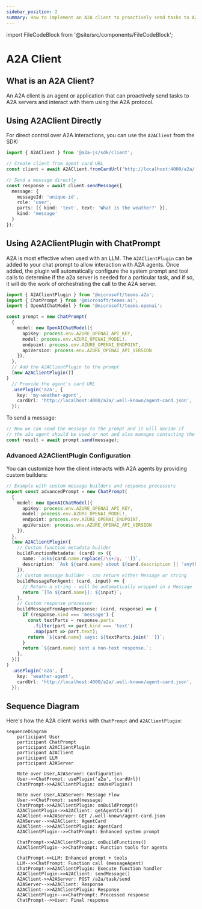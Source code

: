 ```yaml
---
sidebar_position: 2
summary: How to implement an A2A client to proactively send tasks to A2A servers using the AgentManager.
---
```


import FileCodeBlock from '@site/src/components/FileCodeBlock';

# A2A Client

## What is an A2A Client?

An A2A client is an agent or application that can proactively send tasks to A2A servers and interact with them using the A2A protocol.

## Using A2AClient Directly

For direct control over A2A interactions, you can use the `A2AClient` from the SDK:

```typescript
import { A2AClient } from '@a2a-js/sdk/client';

// Create client from agent card URL
const client = await A2AClient.fromCardUrl('http://localhost:4000/a2a/.well-known/agent-card.json');

// Send a message directly
const response = await client.sendMessage({
  message: {
    messageId: 'unique-id',
    role: 'user',
    parts: [{ kind: 'text', text: 'What is the weather?' }],
    kind: 'message'
  }
});
```

## Using A2AClientPlugin with ChatPrompt

A2A is most effective when used with an LLM. The `A2AClientPlugin` can be added to your chat prompt to allow interaction with A2A agents. Once added, the plugin will automatically configure the system prompt and tool calls to determine if the a2a server is needed for a particular task, and if so, it will do the work of orchestrating the call to the A2A server.

```typescript
import { A2AClientPlugin } from '@microsoft/teams.a2a';
import { ChatPrompt } from '@microsoft/teams.ai';
import { OpenAIChatModel } from '@microsoft/teams.openai';

const prompt = new ChatPrompt(
  {
    model: new OpenAIChatModel({
      apiKey: process.env.AZURE_OPENAI_API_KEY,
      model: process.env.AZURE_OPENAI_MODEL!,
      endpoint: process.env.AZURE_OPENAI_ENDPOINT,
      apiVersion: process.env.AZURE_OPENAI_API_VERSION
    }),
  },
  // Add the A2AClientPlugin to the prompt
  [new A2AClientPlugin()]
)
  // Provide the agent's card URL
  .usePlugin('a2a', {
    key: 'my-weather-agent',
    cardUrl: 'http://localhost:4000/a2a/.well-known/agent-card.json',
  });
```

To send a message:

```typescript
// Now we can send the message to the prompt and it will decide if
// the a2a agent should be used or not and also manages contacting the agent
const result = await prompt.send(message);
```

### Advanced A2AClientPlugin Configuration

You can customize how the client interacts with A2A agents by providing custom builders:

```typescript
// Example with custom message builders and response processors
export const advancedPrompt = new ChatPrompt(
  {
    model: new OpenAIChatModel({
      apiKey: process.env.AZURE_OPENAI_API_KEY,
      model: process.env.AZURE_OPENAI_MODEL!,
      endpoint: process.env.AZURE_OPENAI_ENDPOINT,
      apiVersion: process.env.AZURE_OPENAI_API_VERSION
    }),
  },
  [new A2AClientPlugin({
    // Custom function metadata builder
    buildFunctionMetadata: (card) => ({
      name: `ask${card.name.replace(/\s+/g, '')}`,
      description: `Ask ${card.name} about ${card.description || 'anything'}`,
    }),
    // Custom message builder - can return either Message or string
    buildMessageForAgent: (card, input) => {
      // Return a string - will be automatically wrapped in a Message
      return `[To ${card.name}]: ${input}`;
    },
    // Custom response processor
    buildMessageFromAgentResponse: (card, response) => {
      if (response.kind === 'message') {
        const textParts = response.parts
          .filter(part => part.kind === 'text')
          .map(part => part.text);
        return `${card.name} says: ${textParts.join(' ')}`;
      }
      return `${card.name} sent a non-text response.`;
    },
  })]
)
  .usePlugin('a2a', {
    key: 'weather-agent',
    cardUrl: 'http://localhost:4000/a2a/.well-known/agent-card.json',
  });
```



## Sequence Diagram

Here's how the A2A client works with `ChatPrompt` and `A2AClientPlugin`:

```mermaid
sequenceDiagram
    participant User
    participant ChatPrompt
    participant A2AClientPlugin
    participant A2AClient
    participant LLM
    participant A2AServer

    Note over User,A2AServer: Configuration
    User->>ChatPrompt: usePlugin('a2a', {cardUrl})
    ChatPrompt->>A2AClientPlugin: onUsePlugin()
    
    Note over User,A2AServer: Message Flow
    User->>ChatPrompt: send(message)
    ChatPrompt->>A2AClientPlugin: onBuildPrompt()
    A2AClientPlugin->>A2AClient: getAgentCard()
    A2AClient->>A2AServer: GET /.well-known/agent-card.json
    A2AServer-->>A2AClient: AgentCard
    A2AClient-->>A2AClientPlugin: AgentCard
    A2AClientPlugin-->>ChatPrompt: Enhanced system prompt
    
    ChatPrompt->>A2AClientPlugin: onBuildFunctions()
    A2AClientPlugin-->>ChatPrompt: Function tools for agents
    
    ChatPrompt->>LLM: Enhanced prompt + tools
    LLM-->>ChatPrompt: Function call (messageAgent)
    ChatPrompt->>A2AClientPlugin: Execute function handler
    A2AClientPlugin->>A2AClient: sendMessage()
    A2AClient->>A2AServer: POST /a2a/task/send
    A2AServer-->>A2AClient: Response
    A2AClient-->>A2AClientPlugin: Response
    A2AClientPlugin-->>ChatPrompt: Processed response
    ChatPrompt-->>User: Final response
```

